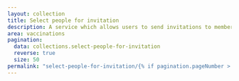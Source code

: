 ```yaml
---
layout: collection
title: Select people for invitation
description: A service which allows users to send invitations to members of the public
area: vaccinations
pagination:
  data: collections.select-people-for-invitation
  reverse: true
  size: 50
permalink: "select-people-for-invitation/{% if pagination.pageNumber > 0 %}page/{{ pagination.pageNumber + 1 }}{% endif %}/"
---
```

